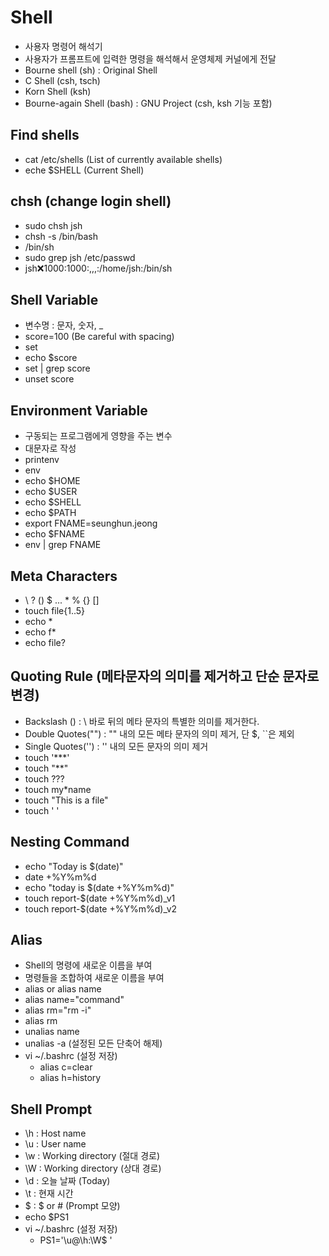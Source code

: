 # Shell

- 사용자 명령어 해석기
- 사용자가 프롬프트에 입력한 명령을 해석해서 운영체제 커널에게 전달
- Bourne shell (sh) : Original Shell
- C Shell (csh, tsch)
- Korn Shell (ksh)
- Bourne-again Shell (bash) : GNU Project (csh, ksh 기능 포함)

## Find shells

- cat /etc/shells (List of currently available shells)
- eche $SHELL (Current Shell)

## chsh (change login shell)

- sudo chsh jsh
- chsh -s /bin/bash
- /bin/sh
- sudo grep jsh /etc/passwd
- jsh:x:1000:1000:,,,:/home/jsh:/bin/sh

## Shell Variable

- 변수명 : 문자, 숫자, _
- score=100 (Be careful with spacing)
- set
- echo $score
- set | grep score
- unset score

## Environment Variable

- 구동되는 프로그램에게 영향을 주는 변수
- 대문자로 작성
- printenv
- env
- echo $HOME
- echo $USER
- echo $SHELL
- echo $PATH
- export FNAME=seunghun.jeong
- echo $FNAME
- env | grep FNAME

## Meta Characters

- \ ? () $ ... * % {} []
- touch file{1..5}
- echo *
- echo f*
- echo file?

## Quoting Rule (메타문자의 의미를 제거하고 단순 문자로 변경)

- Backslash (\) : \  바로 뒤의 메타 문자의 특별한 의미를 제거한다.
- Double Quotes("") : "" 내의 모든 메타 문자의 의미 제거, 단 $, ``은 제외
- Single Quotes('') : '' 내의 모든 문자의 의미 제거
- touch '***'
- touch "**"
- touch \?\?\?
- touch my\*name
- touch "This is a file"
- touch '  '

## Nesting Command

- echo "Today is $(date)"
- date +%Y%m%d
- echo "today is $(date +%Y%m%d)"
- touch report-$(date +%Y%m%d)_v1
- touch report-$(date +%Y%m%d)_v2

## Alias

- Shell의 명령에 새로운 이름을 부여
- 명령들을 조합하여 새로운 이름을 부여
- alias or alias name
- alias name="command"
- alias rm="rm -i"
- alias rm
- unalias name
- unalias -a (설정된 모든 단축어 해제)
- vi ~/.bashrc (설정 저장)
  - alias c=clear
  - alias h=history

## Shell Prompt

- \h : Host name
- \u : User name
- \w : Working directory (절대 경로)
- \W : Working directory (상대 경로)
- \d : 오늘 날짜 (Today)
- \t : 현재 시간
- \$ : $ or # (Prompt 모양)
- echo $PS1
- vi ~/.bashrc (설정 저장)
  - PS1='\u@\h:\W\$ '